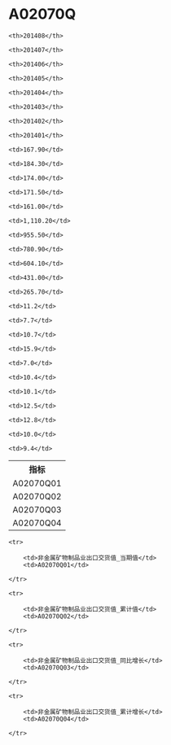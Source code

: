 A02070Q
======


<table>

<tr>
    <th>指标</th>
    
    <th>201408</th>
    
    <th>201407</th>
    
    <th>201406</th>
    
    <th>201405</th>
    
    <th>201404</th>
    
    <th>201403</th>
    
    <th>201402</th>
    
    <th>201401</th>
    
</tr>


<tr>
    <td>A02070Q01</td>
    
    <td>167.90</td>
    
    <td>184.30</td>
    
    <td>174.00</td>
    
    <td>171.50</td>
    
    <td>161.00</td>
    

</tr>

<tr>
    <td>A02070Q02</td>
    
    <td>1,110.20</td>
    
    <td>955.50</td>
    
    <td>780.90</td>
    
    <td>604.10</td>
    
    <td>431.00</td>
    
    <td>265.70</td>
    

</tr>

<tr>
    <td>A02070Q03</td>
    
    <td>11.2</td>
    
    <td>7.7</td>
    
    <td>10.7</td>
    
    <td>15.9</td>
    
    <td>7.0</td>
    

</tr>

<tr>
    <td>A02070Q04</td>
    
    <td>10.4</td>
    
    <td>10.1</td>
    
    <td>12.5</td>
    
    <td>12.8</td>
    
    <td>10.0</td>
    
    <td>9.4</td>
    

</tr>


</table>

<table>
    
    <tr>

        <td>非金属矿物制品业出口交货值_当期值</td>
        <td>A02070Q01</td>

    </tr>
    
    <tr>

        <td>非金属矿物制品业出口交货值_累计值</td>
        <td>A02070Q02</td>

    </tr>
    
    <tr>

        <td>非金属矿物制品业出口交货值_同比增长</td>
        <td>A02070Q03</td>

    </tr>
    
    <tr>

        <td>非金属矿物制品业出口交货值_累计增长</td>
        <td>A02070Q04</td>

    </tr>
    
</table>